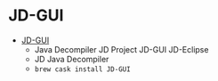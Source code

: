 # JD-GUI
- [JD-GUI](http://jd.benow.ca/)
  -  Java Decompiler JD Project JD-GUI JD-Eclipse
  - JD Java Decompiler
  - `brew cask install JD-GUI`
